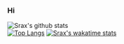 ### Hi
![Srax's github stats](https://github-readme-stats.vercel.app/api?username=srax&show_icons=true)  
[![Top Langs](https://github-readme-stats.vercel.app/api/top-langs/?username=srax)](https://github.com/srax/github-readme-stats)
[![Srax's wakatime stats](https://github-readme-stats.vercel.app/api/wakatime?username=srax)](https://github.com/srax/github-readme-stats)
